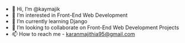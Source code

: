 - 👋 Hi, I’m @kaymajik
- 👀 I’m interested in Front-End Web Development
- 🌱 I’m currently learning Django 
- 💞️ I’m looking to collaborate on Front-End Web Development Projects
- 📫 How to reach me - karanmajithia95@gmail.com

<!---
kaymajik/kaymajik is a ✨ special ✨ repository because its `README.md` (this file) appears on your GitHub profile.
You can click the Preview link to take a look at your changes.
--->
